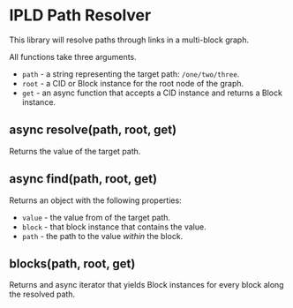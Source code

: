 # IPLD Path Resolver

This library will resolve paths through links in a multi-block
graph.

All functions take three arguments.

* `path` - a string representing the target path: `/one/two/three`.
* `root` - a CID or Block instance for the root node of the graph.
* `get` - an async function that accepts a CID instance and returns a Block instance.

## async resolve(path, root, get)

Returns the value of the target path.

## async find(path, root, get)

Returns an object with the following properties:

* `value` - the value from of the target path.
* `block` - that block instance that contains the value.
* `path` - the path to the value *within* the block.

## blocks(path, root, get)

Returns and async iterator that yields Block instances for every block along the resolved path.

